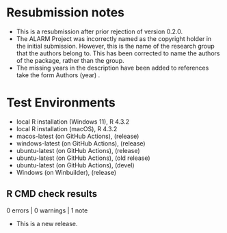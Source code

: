 # Resubmission notes

* This is a resubmission after prior rejection of version 0.2.0.
* The ALARM Project was incorrectly named as the copyright holder in the
  initial submission.  However, this is  the name of the research group that
  the authors belong to.  This has been corrected to name the authors of the
  package, rather than the group.
* The missing years in the description have been added to references take the
  form Authors (year) <link>.

# Test Environments
* local R installation (Windows 11), R 4.3.2
* local R installation (macOS), R 4.3.2
* macos-latest (on GitHub Actions), (release)
* windows-latest (on GitHub Actions), (release)
* ubuntu-latest (on GitHub Actions), (release)
* ubuntu-latest (on GitHub Actions), (old release)
* ubuntu-latest (on GitHub Actions), (devel)
* Windows (on Winbuilder), (release)

## R CMD check results

0 errors | 0 warnings | 1 note

* This is a new release.
